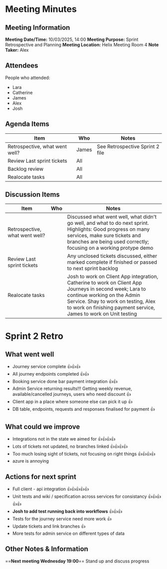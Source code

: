 # Meeting Minutes
## Meeting Information
**Meeting Date/Time:** 10/03/2025, 14:00
**Meeting Purpose:** Sprint Retrospective and Planning
**Meeting Location:** Helix Meeting Room 4
**Note Taker:** Alex
## Attendees
People who attended:
- Lara
- Catherine
- James
- Alex
- Josh

## Agenda Items
| **Item**                   | **Who** | **Notes** |
| -------------------------- | ------- | --------- |
| Retrospective, what went well?    |  James  |  See Retrospective Sprint 2 file  |
| Review Last sprint tickets | All     |           |
| Backlog review  | All  |           |
| Realocate tasks | All  |           |

## Discussion Items
| **Item**   | **Who** | **Notes** |
| -- | -- | -- |
| Retrospective, what went well?     |         |   Discussed what went well, what didn't go well, and what to do next sprint. Highlights: Good progress on many services, make sure tickets and branches are being used correctly; focusing on a working protype demo |
| Review Last sprint tickets |         | Any unclosed tickets discussed, either marked complete if finished or passed to next sprint backlog |
| Realocate tasks |          | Josh to work on Client App integration, Catherine to work on Client App Journeys in second week; Lara to continue working on the Admin Service. Shay to work on testing, Alex to work on finishing payment service, James to work on Unit testing

# Sprint 2 Retro

## What went well
* Journey service complete 👍👍👍
* All journey endpoints completed 👍👍
* Booking service done bar payment integration 👍👍
* Admin Service returning results!!! Getting weekly revenue, available/cancelled journeys, users who need discount 👍
* Client app in a place where someone else can pick it up 👍
* DB table, endpoints, requests and responses finalised for payment 👍

## What could we improve
* Integrations not in the state we aimed for 👍👍👍👍
* Lots of tickets not updated, no branches linked 👍👍👍👍
* Too much losing sight of tickets, not focusing on right things 👍👍👍👍
* azure is annoying 

## Actions for next sprint
* Full client - api integration 👍👍👍👍👍
* Unit tests and wiki / specification across services for consistancy 👍👍👍👍👍
* **Josh to add test running back into workflows** 👍👍👍
* Tests for the journey service need more work 👍
* Update tickets and link branches 👍
* More tests for admin service on different types of data  

## Other Notes & Information
==**Next meeting Wednesday 19:00**==
Stand up and discuss progress